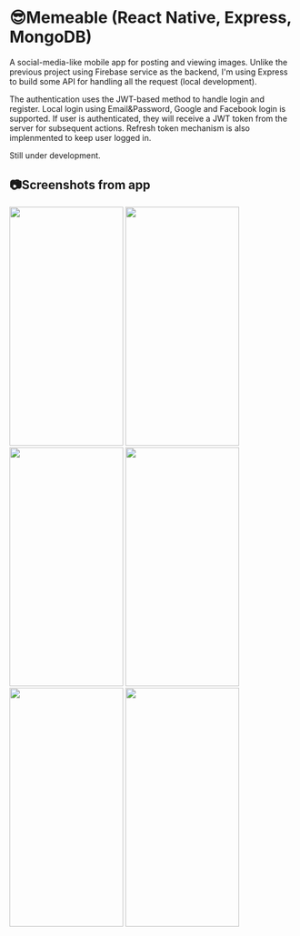 # 😎Memeable (React Native, Express, MongoDB)
A social-media-like mobile app for posting and viewing images. Unlike the
previous project using Firebase service as the backend, I'm using Express
to build some API for handling all the request (local development).

The authentication uses the JWT-based method to handle login and register.
Local login using Email&Password, Google and Facebook login is supported. If user is
authenticated, they will receive a JWT token from the server for subsequent
actions. Refresh token mechanism is also implenmented to keep user logged in.

Still under development.

## 📷Screenshots from app
<img src="https://github.com/user-attachments/assets/c5243c17-be08-49a3-a992-c7e04add0b87" width="200" height="420"/>
<img src="https://github.com/user-attachments/assets/c8ace98f-b813-487b-a605-675c80ff26e0" width="200" height="420"/>
<img src="https://github.com/user-attachments/assets/8c80b238-87a8-4824-85c4-9ddeb97b8266" width="200" height="420"/>
<img src="https://github.com/user-attachments/assets/ee405c91-831e-4d23-82bf-e6c1db4995fa" width="200" height="420"/>
<img src="https://github.com/user-attachments/assets/c89d1c81-7d2c-49d8-b09a-7f2bf9cf98a7" width="200" height="420"/>
<img src="https://github.com/user-attachments/assets/b0f054e0-30b3-4b60-af85-f26ddbff3e32" width="200" height="420"/>

